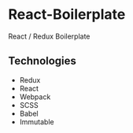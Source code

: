 # React-Boilerplate
React / Redux Boilerplate

## Technologies
* Redux
* React
* Webpack
* SCSS
* Babel
* Immutable
